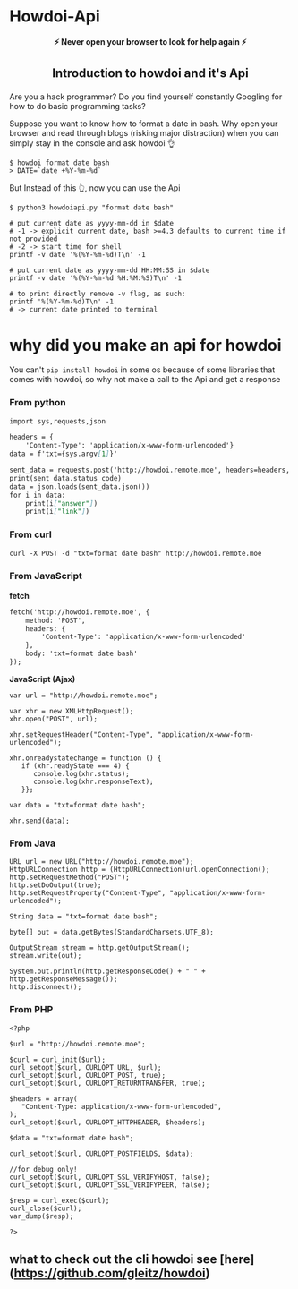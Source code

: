 # Howdoi-Api

<p align="center"><strong>⚡ Never open your browser to look for help again ⚡</strong></p>

## <p align="center"><strong> Introduction to howdoi and it's Api </strong></p>

Are you a hack programmer? Do you find yourself constantly Googling for how to do basic programming tasks?

Suppose you want to know how to format a date in bash. Why open your browser and read through blogs (risking major distraction) when you can simply stay in the console and ask howdoi 👌

```
$ howdoi format date bash
> DATE=`date +%Y-%m-%d`
```

But Instead of this 👆, now you can use the Api

```
$ python3 howdoiapi.py "format date bash"

# put current date as yyyy-mm-dd in $date
# -1 -> explicit current date, bash >=4.3 defaults to current time if not provided
# -2 -> start time for shell
printf -v date '%(%Y-%m-%d)T\n' -1

# put current date as yyyy-mm-dd HH:MM:SS in $date
printf -v date '%(%Y-%m-%d %H:%M:%S)T\n' -1

# to print directly remove -v flag, as such:
printf '%(%Y-%m-%d)T\n' -1
# -> current date printed to terminal

```

# why did you make an api for howdoi

 You can't `pip install howdoi` in some os because 
 of some libraries that comes with howdoi, so why 
 not make a call to the Api and get a response

### From python

```markdown
import sys,requests,json

headers = {
    'Content-Type': 'application/x-www-form-urlencoded'}
data = f'txt={sys.argv[1]}'

sent_data = requests.post('http://howdoi.remote.moe', headers=headers, data=data)
print(sent_data.status_code)
data = json.loads(sent_data.json())
for i in data:
    print(i["answer"])
    print(i["link"])
```

### From curl

```markdown
curl -X POST -d "txt=format date bash" http://howdoi.remote.moe
```

### From JavaScript
**fetch**
```markdown
fetch('http://howdoi.remote.moe', {
    method: 'POST',
    headers: {
        'Content-Type': 'application/x-www-form-urlencoded'
    },
    body: 'txt=format date bash'
});
```
**JavaScript (Ajax)**

```
var url = "http://howdoi.remote.moe";

var xhr = new XMLHttpRequest();
xhr.open("POST", url);

xhr.setRequestHeader("Content-Type", "application/x-www-form-urlencoded");

xhr.onreadystatechange = function () {
   if (xhr.readyState === 4) {
      console.log(xhr.status);
      console.log(xhr.responseText);
   }};

var data = "txt=format date bash";

xhr.send(data);

```

### From Java

```
URL url = new URL("http://howdoi.remote.moe");
HttpURLConnection http = (HttpURLConnection)url.openConnection();
http.setRequestMethod("POST");
http.setDoOutput(true);
http.setRequestProperty("Content-Type", "application/x-www-form-urlencoded");

String data = "txt=format date bash";

byte[] out = data.getBytes(StandardCharsets.UTF_8);

OutputStream stream = http.getOutputStream();
stream.write(out);

System.out.println(http.getResponseCode() + " " + http.getResponseMessage());
http.disconnect();
```

### From PHP
```
<?php

$url = "http://howdoi.remote.moe";

$curl = curl_init($url);
curl_setopt($curl, CURLOPT_URL, $url);
curl_setopt($curl, CURLOPT_POST, true);
curl_setopt($curl, CURLOPT_RETURNTRANSFER, true);

$headers = array(
   "Content-Type: application/x-www-form-urlencoded",
);
curl_setopt($curl, CURLOPT_HTTPHEADER, $headers);

$data = "txt=format date bash";

curl_setopt($curl, CURLOPT_POSTFIELDS, $data);

//for debug only!
curl_setopt($curl, CURLOPT_SSL_VERIFYHOST, false);
curl_setopt($curl, CURLOPT_SSL_VERIFYPEER, false);

$resp = curl_exec($curl);
curl_close($curl);
var_dump($resp);

?>

```

## what to check out the cli howdoi see [here] (https://github.com/gleitz/howdoi)


